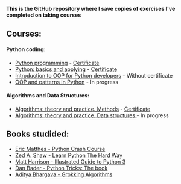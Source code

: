 **This is the GitHub repository where I save copies of exercises I've completed on taking courses**

## Courses:

#### Python coding:
* [Python programming](https://stepik.org/course/67/info)   -     [Certificate](https://stepik.org/cert/1040039)
* [Python: basics and applying](https://stepik.org/course/512/info)    -    [Certificate](https://stepik.org/cert/1062721)
* [Introduction to OOP for Python developers](https://stepik.org/course/86043/info)  -  Without certificate
* [OOP and patterns in Python](https://www.coursera.org/learn/oop-patterns-python?)   -     In progress


#### Algorithms and Data Structures:
* [Algorithms: theory and practice. Methods](https://stepik.org/course/217/info)   -     [Certificate](https://stepik.org/cert/1097800)
* [Algorithms: theory and practice. Data structures ](https://stepik.org/course/1547/info)   -     In progress


## Books studided:
* [Eric Matthes - Python Crash Course](https://books.google.by/books?id=w1v6DwAAQBAJ&printsec=frontcover&dq=Eric+Matthes+-+Python+Crash+Course&hl=ru&sa=X&redir_esc=y#v=onepage&q=Eric%20Matthes%20-%20Python%20Crash%20Course&f=false)
* [Zed A. Shaw - Learn Python The Hard Way](https://books.google.by/books?id=93YpDwAAQBAJ&printsec=frontcover&dq=Zed+Shaw+-+Learn+Python+The+Hard+Way&hl=ru&sa=X&redir_esc=y#v=onepage&q=Zed%20Shaw%20-%20Learn%20Python%20The%20Hard%20Way&f=false)
* [Matt Harrison - Illustrated Guide to Python 3](https://books.google.by/books/about/Как_устроен_Python_Гид_дл.html?id=YWx9DwAAQBAJ&printsec=frontcover&source=kp_read_button&redir_esc=y#v=onepage&q&f=false)
* [Dan Bader - Python Tricks: The book](https://books.google.by/books/about/Чистый_Python_Тонкости_п.html?id=jLFjDwAAQBAJ&printsec=frontcover&source=kp_read_button&hl=ru&redir_esc=y#v=onepage&q&f=false)
* [Aditya Bhargava - Grokking Algorithms](https://books.google.by/books/about/Грокаем_алгоритмы.html?id=i8KUzgEACAAJ&redir_esc=y)
